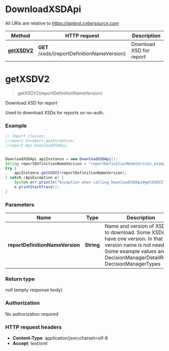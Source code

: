 # DownloadXSDApi

All URIs are relative to *https://apitest.cybersource.com*

Method | HTTP request | Description
------------- | ------------- | -------------
[**getXSDV2**](DownloadXSDApi.md#getXSDV2) | **GET** /xsds/{reportDefinitionNameVersion} | Download XSD for report


<a name="getXSDV2"></a>
# **getXSDV2**
> getXSDV2(reportDefinitionNameVersion)

Download XSD for report

Used to download XSDs for reports on no-auth.

### Example
```java
// Import classes:
//import Invokers.ApiException;
//import Api.DownloadXSDApi;


DownloadXSDApi apiInstance = new DownloadXSDApi();
String reportDefinitionNameVersion = "reportDefinitionNameVersion_example"; // String | Name and version of XSD file to download. Some XSDs only have one version. In that case version name is not needed. Some example values are DecisionManagerDetailReport, DecisionManagerTypes
try {
    apiInstance.getXSDV2(reportDefinitionNameVersion);
} catch (ApiException e) {
    System.err.println("Exception when calling DownloadXSDApi#getXSDV2");
    e.printStackTrace();
}
```

### Parameters

Name | Type | Description  | Notes
------------- | ------------- | ------------- | -------------
 **reportDefinitionNameVersion** | **String**| Name and version of XSD file to download. Some XSDs only have one version. In that case version name is not needed. Some example values are DecisionManagerDetailReport, DecisionManagerTypes |

### Return type

null (empty response body)

### Authorization

No authorization required

### HTTP request headers

 - **Content-Type**: application/json;charset=utf-8
 - **Accept**: text/xml

